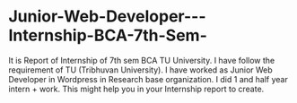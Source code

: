 # Junior-Web-Developer---Internship-BCA-7th-Sem-
 It is Report of Internship of 7th sem BCA TU University. I have follow the requirement of TU (Tribhuvan University). I have worked as Junior Web Developer in Wordpress in Research base organization. I did 1 and half year intern + work. This might help you in your Internship report to create.
